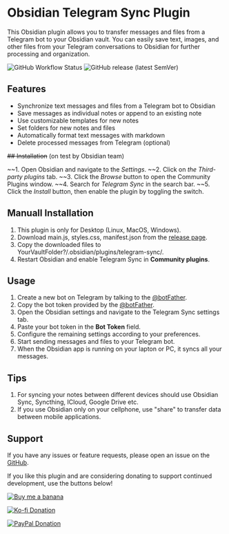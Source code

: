 # Obsidian Telegram Sync Plugin

This Obsidian plugin allows you to transfer messages and files from a Telegram bot to your Obsidian vault. You can easily save text, images, and other files from your Telegram conversations to Obsidian for further processing and organization.

![GitHub Workflow Status](https://img.shields.io/github/actions/workflow/status/soberhacker/obsidian-telegram-sync/release.yml?style=shield) ![GitHub release (latest SemVer)](https://img.shields.io/github/v/release/soberhacker/obsidian-telegram-sync?display_name=tag)

## Features

- Synchronize text messages and files from a Telegram bot to Obsidian
- Save messages as individual notes or append to an existing note
- Use customizable templates for new notes
- Set folders for new notes and files
- Automatically format text messages with markdown
- Delete processed messages from Telegram (optional)

~~## Installation~~ (on test by Obsidian team)

~~1. Open Obsidian and navigate to the *Settings*.
~~2. Click on *the Third-party plugins* tab.
~~3. Click the *Browse* button to open the Community Plugins window.
~~4. Search for *Telegram Sync* in the search bar.
~~5. Click the *Install* button, then enable the plugin by toggling the switch.

## Manuall Installation

1. This plugin is only for Desktop (Linux, MacOS, Windows).
2. Download main.js, styles.css, manifest.json from the [release page](https://github.com/soberhacker/obsidian-telegram-sync/releases).
3. Copy the downloaded files to YourVaultFolder?/.obsidian/plugins/telegram-sync/.
4. Restart Obsidian and enable Telegram Sync in **Community plugins**.

## Usage

1. Create a new bot on Telegram by talking to the  [@botFather](https://t.me/botfather).
2. Copy the bot token provided by the [@botFather](https://t.me/botfather).
3. Open the Obsidian settings and navigate to the Telegram Sync settings tab.
4. Paste your bot token in the **Bot Token** field.
5. Configure the remaining settings according to your preferences.
6. Start sending messages and files to your Telegram bot. 
7. When the Obsidian app is running on your lapton or PC, it syncs all your messages.

## Tips

1. For syncing your notes between different devices should use Obsidian Sync, Syncthing, ICloud, Google Drive etc. 
2. If you use Obsidian only on your cellphone, use "share" to transfer data between mobile applications.

## Support

If you have any issues or feature requests, please open an issue on the [GitHub](https://github.com/soberhacker/obsidian-telegram-sync).

If you like this plugin and are considering donating to support continued development, use the buttons below!

[![Buy me a banana](https://img.buymeacoffee.com/button-api/?text=Buy%20me%20a%20banana&emoji=🍌&slug=soberhacker&button_colour=5F5F5F&font_colour=ffffff&font_family=Cookie&outline_colour=000000&coffee_colour=FFDD00)](https://www.buymeacoffee.com/soberhacker)

[![Ko-fi Donation](https://ko-fi.com/img/githubbutton_sm.svg)](https://ko-fi.com/soberhacker)

[![PayPal Donation](https://www.paypalobjects.com/webstatic/en_US/i/buttons/PP_logo_h_100x26.png)](https://www.paypal.com/donate/?hosted_button_id=VYSCUZX8MYGCU)
